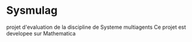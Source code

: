 # Sysmulag
projet d'evaluation de la discipline de Systeme multiagents
Ce projet est developee sur Mathematica
